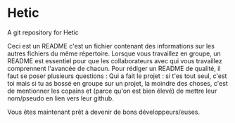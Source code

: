 # Hetic
A git repository for Hetic

Ceci est un README c'est un fichier contenant des informations sur les autres fichiers du même répertoire.
Lorsque vous travaillez en groupe, un README est essentiel pour que les collaborateurs avec qui vous travaillez comprennent l'avancée de chacun.
Pour rédiger un README de qualité, il faut se poser plusieurs questions : Qui a fait le projet : si t'es tout seul, c'est toi mais si tu as bossé en groupe sur un projet, la moindre des choses, c'est de mentionner les copains et (parce qu'on est bien élevé) de mettre leur nom/pseudo en lien vers leur github.


Vous êtes maintenant prêt à devenir de bons développeurs/euses.
